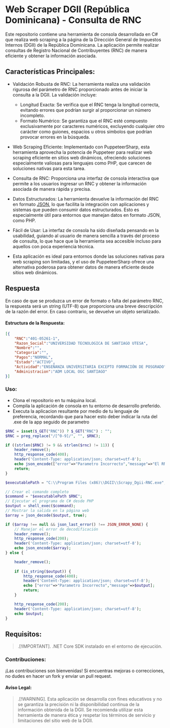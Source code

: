 # Web Scraper DGII (República Dominicana) - Consulta de RNC

Este repositorio contiene una herramienta de consola desarrollada en C# que realiza web scraping a la página de la Dirección General de Impuestos Internos (DGII) de la República Dominicana. La aplicación permite realizar consultas de Registro Nacional de Contribuyentes (RNC) de manera eficiente y obtener la información asociada.


## Características Principales:

- Validación Robusta de RNC: La herramienta realiza una validación rigurosa del parámetro de RNC proporcionado antes de iniciar la consulta a la DGII. La validación incluye:

	- Longitud Exacta: Se verifica que el RNC tenga la longitud correcta, evitando errores que podrían surgir al proporcionar un número incompleto.
	- Formato Numérico: Se garantiza que el RNC esté compuesto exclusivamente por caracteres numéricos, excluyendo cualquier otro carácter como guiones, espacios u otros símbolos que podrían provocar errores en la búsqueda.

- Web Scraping Eficiente: Implementado con PuppeteerSharp, esta herramienta aprovecha la potencia de Puppeteer para realizar web scraping eficiente en sitios web dinámicos, ofreciendo soluciones especialmente valiosas para lenguajes como PHP, que carecen de soluciones nativas para esta tarea.

- Consulta de RNC: Proporciona una interfaz de consola interactiva que permite a los usuarios ingresar un RNC y obtener la información asociada de manera rápida y precisa.

- Datos Estructurados: La herramienta devuelve la información del RNC en formato [JSON](#estructura-de-la-respuesta), lo que facilita la integración con aplicaciones y sistemas que pueden consumir datos estructurados. Esto es especialmente útil para entornos que manejan datos en formato JSON, como PHP.

- Fácil de Usar: La interfaz de consola ha sido diseñada pensando en la usabilidad, guiando al usuario de manera sencilla a través del proceso de consulta, lo que hace que la herramienta sea accesible incluso para aquellos con poca experiencia técnica.

- Esta aplicación es ideal para entornos donde las soluciones nativas para web scraping son limitadas, y el uso de PuppeteerSharp ofrece una alternativa poderosa para obtener datos de manera eficiente desde sitios web dinámicos.

## Respuesta

En caso de que se produzca un error de formato o falta del parámetro RNC, la respuesta será un string (UTF-8) que proporciona una breve descripción de la razón del error. En caso contrario, se devuelve un objeto serializado.

#### Estructura de la Respuesta:
``` json
[{
	"RNC":"401-05261-1",
	"Razon_Social":"UNIVERSIDAD TECNOLOGICA DE SANTIAGO UTESA",
	"Nombre":"",
	"Categoria":"",
	"Pagos":"NORMAL",
	"Estado":"ACTIVO",
	"Actividad":"ENSEÑANZA UNIVERSITARIA EXCEPTO FORMACIÓN DE POSGRADO",
	"Administracion":"ADM LOCAL OGC SANTIAGO"
}]
```

### Uso:

- Clona el repositorio en tu máquina local.
- Compila la aplicación de consola en tu entorno de desarrollo preferido.
- Executa la aplicacion resultante por medio de tu lenguaje de preferencia, recordando que para hacer esto deber indicar la ruta del .exe de la app seguido de parametro

``` php
$RNC = isset($_GET("RNC")) ? $_GET("RNC") : "";
$RNC = preg_replace("/[^0-9]/", "", $RNC);

if ((strlen($RNC) != 9 && strlen($rnc) != 11)) {
	header_remove();
	http_response_code(400);
	header('Content-Type: application/json; charset=utf-8');
	echo json_encode(["error"=>"Parametro Incorrecto","message"=>"El RNC no es válido (longitud incorrecta)."]);
	return;
}

$executablePath = "C:\\Program Files (x86)\\DGII\\Scrapy_Dgii-RNC.exe";

// Crear el comando completo
$command = "$executablePath $RNC";
// Ejecutar el programa de C# desde PHP
$output = shell_exec($command);
// Mostrar la salida en la página web
$array = json_decode($output, true);

if ($array !== null && json_last_error() !== JSON_ERROR_NONE) {
	// Manejar el error de decodificación
	header_remove();
	http_response_code(200);
	header('Content-Type: application/json; charset=utf-8');
	echo json_encode($array);
} else {

	header_remove();
	
	if (is_string($output)) {
		http_response_code(400);
		header('Content-Type: application/json; charset=utf-8');
		echo ["error"=>"Parametro Incorrecto","message"=>$output];
		return;
	}

	http_response_code(200);
	header('Content-Type: application/json; charset=utf-8');
	echo $output;
}
```


## Requisitos:

> .[!IMPORTANT].
>  .NET Core SDK instalado en el entorno de ejecución.

### Contribuciones:
¡Las contribuciones son bienvenidas! Si encuentras mejoras o correcciones, no dudes en hacer un fork y enviar un pull request.

#### **Aviso Legal:**

> .[!WARNING].
> Esta aplicación se desarrolla con fines educativos y no se garantiza la precisión ni la disponibilidad continua de la información obtenida de la DGII. Se recomienda utilizar esta herramienta de manera ética y respetar los términos de servicio y limitaciones del sitio web de la DGII.
